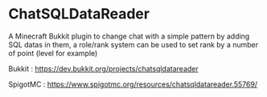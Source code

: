 # ChatSQLDataReader
A Minecraft Bukkit plugin to change chat with a simple pattern by adding SQL datas in them, a role/rank system can be used to set rank by a number of point (level for example)

Bukkit : https://dev.bukkit.org/projects/chatsqldatareader

SpigotMC : https://www.spigotmc.org/resources/chatsqldatareader.55769/

